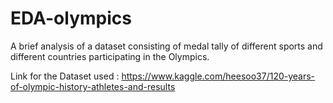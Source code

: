 # EDA-olympics

  
A brief analysis of a dataset consisting of medal tally of different sports and different countries participating in the Olympics.

Link for the Dataset used : https://www.kaggle.com/heesoo37/120-years-of-olympic-history-athletes-and-results
